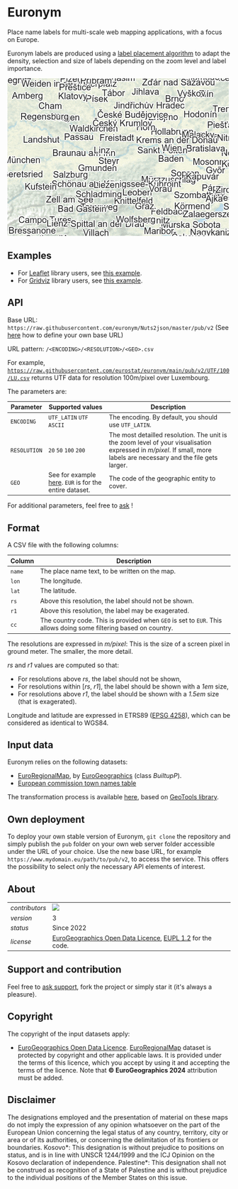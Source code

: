 # Euronym

Place name labels for multi-scale web mapping applications, with a focus on Europe.

Euronym labels are produced using a [label placement algorithm](https://en.wikipedia.org/wiki/Automatic_label_placement) to adapt the density, selection and size of labels depending on the zoom level and label importance.

[![](/docs/overview.gif)](https://eurostat.github.io/gridviz/examples/basics/labels_.html)

## Examples

- For [Leaflet](https://leafletjs.com/) library users, see [this example](https://observablehq.com/d/b1fbb3b3e3255645).
- For [Gridviz](https://github.com/eurostat/gridviz/blob/master/docs/reference.md#labellayer) library users, see [this example](https://eurostat.github.io/gridviz/examples/basics/labels_.html).

## API

Base URL: `https://raw.githubusercontent.com/euronym/Nuts2json/master/pub/v2`
(See [here](#own-deployment) how to define your own base URL)

URL pattern:  `/<ENCODING>/<RESOLUTION>/<GEO>.csv`

For example, [`https://raw.githubusercontent.com/eurostat/euronym/main/pub/v2/UTF/100/LU.csv`](https://raw.githubusercontent.com/eurostat/euronym/main/pub/v2/UTF/100/LU.csv) returns UTF data for resolution 100m/pixel over Luxembourg.

The parameters are:

| Parameter | Supported values | Description |
| ------------- | ------------- |-------------|
| `ENCODING` | `UTF_LATIN` `UTF` `ASCII` | The encoding. By default, you should use `UTF_LATIN`. |
| `RESOLUTION` | `20` `50` `100` `200` | The most detailled resolution. The unit is the zoom level of your visualisation expressed in *m/pixel*. If small, more labels are necessary and the file gets larger. |
| `GEO` | See for example [here](https://github.com/eurostat/euronym/tree/main/pub/v2/UTF/20). `EUR` is for the entire dataset. | The code of the geographic entity to cover. |

For additional parameters, feel free to [ask](https://github.com/eurostat/euronym/issues/new) !

## Format

A CSV file with the following columns:

| Column | Description |
| ------------- | ------------- |
| `name` | The place name text, to be written on the map. |
| `lon` | The longitude.  |
| `lat` | The latitude. |
| `rs` | Above this resolution, the label should not be shown. |
| `r1` | Above this resolution, the label may be exagerated. |
| `cc` | The country code. This is provided when `GEO` is set to `EUR`. This allows doing some filtering based on country. |

The resolutions are expressed in *m/pixel*: This is the size of a screen pixel in ground meter. The smaller, the more detail.

*rs* and *r1* values are computed so that:
- For resolutions above *rs*, the label should not be shown,
- For resolutions within [*rs*, *r1*], the label should be shown with a *1em* size,
- For resolutions above *r1*, the label should be shown with a *1.5em* size (that is exagerated).

Longitude and latitude are expressed in ETRS89 ([EPSG 4258](https://spatialreference.org/ref/epsg/etrs89/)), which can be considered as identical to WGS84.

## Input data

Euronym relies on the following datasets:

- [EuroRegionalMap](https://eurogeographics.org/maps-for-europe/euroregionalmap/), by [EuroGeographics](https://eurogeographics.org/) (class *BuiltupP*).
- [European commission town names table](https://ec.europa.eu/regional_policy/information-sources/maps/urban-centres-towns_en)

The transformation process is available [here](https://github.com/eurostat/euronym/tree/main/src/), based on [GeoTools library](https://www.geotools.org).

## Own deployment

To deploy your own stable version of Euronym, `git clone` the repository and simply publish the `pub` folder on your own web server folder accessible under the URL of your choice. Use the new base URL, for example `https://www.mydomain.eu/path/to/pub/v2`, to access the service. This offers the possibility to select only the necessary API elements of interest.


## About

| | |
|-|-|
| *contributors* | [<img src="https://github.com/jgaffuri.png" height="40" />](https://github.com/jgaffuri)  |
| *version* | 3 |
| *status* | Since 2022 |
| *license* | [EuroGeographics Open Data Licence](https://www.mapsforeurope.org/licence), [EUPL 1.2](https://github.com/eurostat/Nuts2json/blob/master/LICENSE) for the code. |


## Support and contribution

Feel free to [ask support](https://github.com/eurostat/euronym/issues/new), fork the project or simply star it (it's always a pleasure).


## Copyright

The copyright of the input datasets apply:

- [EuroGeographics Open Data Licence](https://www.mapsforeurope.org/licence). [EuroRegionalMap](https://eurogeographics.org/maps-for-europe/euroregionalmap/) dataset is protected by copyright and other applicable laws. It is provided under the terms of this licence, which you accept by using it and accepting the terms of the licence. Note that **© EuroGeographics 2024** attribution must be added.


## Disclaimer

The designations employed and the presentation of material on these maps do not imply the expression of any opinion whatsoever on the part of the European Union concerning the legal status of any country, territory, city or area or of its authorities, or concerning the delimitation of its frontiers or boundaries. Kosovo*: This designation is without prejudice to positions on status, and is in line with UNSCR 1244/1999 and the ICJ Opinion on the Kosovo declaration of independence. Palestine*: This designation shall not be construed as recognition of a State of Palestine and is without prejudice to the individual positions of the Member States on this issue.
